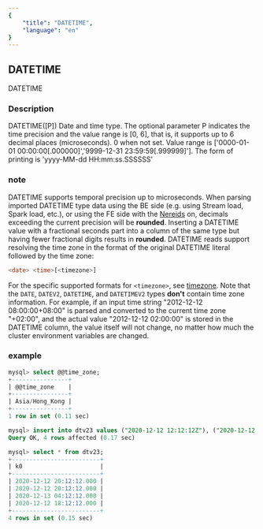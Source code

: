 ```yaml
---
{
    "title": "DATETIME",
    "language": "en"
}
---
```


<!-- 
Licensed to the Apache Software Foundation (ASF) under one
or more contributor license agreements.  See the NOTICE file
distributed with this work for additional information
regarding copyright ownership.  The ASF licenses this file
to you under the Apache License, Version 2.0 (the
"License"); you may not use this file except in compliance
with the License.  You may obtain a copy of the License at

  http://www.apache.org/licenses/LICENSE-2.0

Unless required by applicable law or agreed to in writing,
software distributed under the License is distributed on an
"AS IS" BASIS, WITHOUT WARRANTIES OR CONDITIONS OF ANY
KIND, either express or implied.  See the License for the
specific language governing permissions and limitations
under the License.
-->

## DATETIME

DATETIME

### Description

DATETIME([P])
Date and time type.
The optional parameter P indicates the time precision and the value range is [0, 6], that is, it supports up to 6 decimal places (microseconds). 0 when not set.
Value range is ['0000-01-01 00:00:00[.000000]','9999-12-31 23:59:59[.999999]'].
The form of printing is 'yyyy-MM-dd HH:mm:ss.SSSSSS'

### note

DATETIME supports temporal precision up to microseconds. When parsing imported DATETIME type data using the BE side (e.g. using Stream load, Spark load, etc.), or using the FE side with the [Nereids](/docs/query/nereids/nereids-new) on, decimals exceeding the current precision will be **rounded**.
Inserting a DATETIME value with a fractional seconds part into a column of the same type but having fewer fractional digits results in **rounded**.
DATETIME reads support resolving the time zone in the format of the original DATETIME literal followed by the time zone:
```sql
<date> <time>[<timezone>]
```

For the specific supported formats for `<timezone>`, see [timezone](../../../../admin-manual/cluster-management/time-zone). Note that the `DATE`, `DATEV2`, `DATETIME`, and `DATETIMEV2` types **don't** contain time zone information. For example, if an input time string "2012-12-12 08:00:00+08:00" is parsed and converted to the current time zone "+02:00", and the actual value "2012-12-12 02:00:00" is stored in the DATETIME column, the value itself will not change, no matter how much the cluster environment variables are changed.

### example

```sql
mysql> select @@time_zone;
+----------------+
| @@time_zone    |
+----------------+
| Asia/Hong_Kong |
+----------------+
1 row in set (0.11 sec)

mysql> insert into dtv23 values ("2020-12-12 12:12:12Z"), ("2020-12-12 12:12:12GMT"), ("2020-12-12 12:12:12+02:00"), ("2020-12-12 12:12:12America/Los_Angeles");
Query OK, 4 rows affected (0.17 sec)

mysql> select * from dtv23;
+-------------------------+
| k0                      |
+-------------------------+
| 2020-12-12 20:12:12.000 |
| 2020-12-12 20:12:12.000 |
| 2020-12-13 04:12:12.000 |
| 2020-12-12 18:12:12.000 |
+-------------------------+
4 rows in set (0.15 sec)
```
